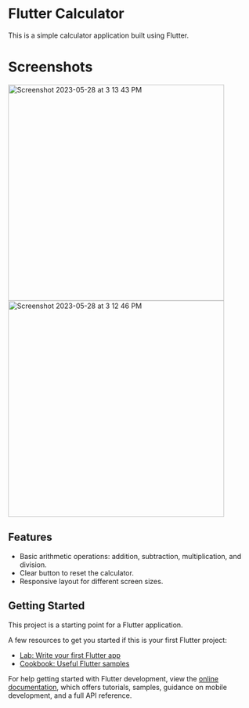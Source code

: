 # Flutter Calculator

This is a simple calculator application built using Flutter.

# Screenshots
<img width="441" alt="Screenshot 2023-05-28 at 3 13 43 PM" src="https://github.com/Anm0lGrewal/calculator/assets/93851911/75bbc5c7-fccc-4694-b77a-867ca83e26ee"><img width="441" alt="Screenshot 2023-05-28 at 3 12 46 PM" src="https://github.com/Anm0lGrewal/calculator/assets/93851911/b8e25329-3995-4f13-8092-d0de73a9808a">



## Features

- Basic arithmetic operations: addition, subtraction, multiplication, and division.
- Clear button to reset the calculator.
- Responsive layout for different screen sizes.

## Getting Started

This project is a starting point for a Flutter application.

A few resources to get you started if this is your first Flutter project:

- [Lab: Write your first Flutter app](https://docs.flutter.dev/get-started/codelab)
- [Cookbook: Useful Flutter samples](https://docs.flutter.dev/cookbook)

For help getting started with Flutter development, view the
[online documentation](https://docs.flutter.dev/), which offers tutorials,
samples, guidance on mobile development, and a full API reference.
